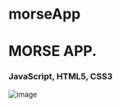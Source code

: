# morseApp
<h1>MORSE APP.</h1>
<h3>JavaScript, HTML5, CSS3</h3>

![image](https://github.com/Javilone/morseApp/assets/97972589/b2d738cc-857b-4fb9-b6e2-a088866e32a9)

